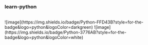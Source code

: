### learn-python
<br>
![image](https://img.shields.io/badge/Python-FFD43B?style=for-the-badge&logo=python&logoColor=darkgreen)
![image](https://img.shields.io/badge/Python-3776AB?style=for-the-badge&logo=python&logoColor=white)

